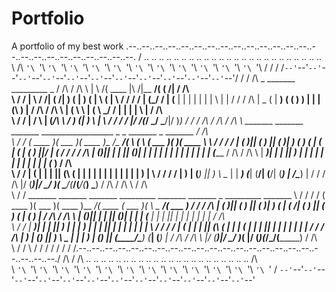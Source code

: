 # Portfolio
A portfolio of my best work
 .--..--..--..--..--..--..--..--..--..--..--..--..--..--..--..--..--..--..--..--..--..--..--..--. 
/ .. \.. \.. \.. \.. \.. \.. \.. \.. \.. \.. \.. \.. \.. \.. \.. \.. \.. \.. \.. \.. \.. \.. \.. \
\ \/\ `'\ `'\ `'\ `'\ `'\ `'\ `'\ `'\ `'\ `'\ `'\ `'\ `'\ `'\ `'\ `'\ `'\ `'\ `'\ `'\ `'\ `'\ \/ /
 \/ /`--'`--'`--'`--'`--'`--'`--'`--'`--'`--'`--'`--'`--'`--'`--'`--'`--'`--'`--'`--'`--'`--'\/ / 
 / /\   _        _______          _________ _                                                / /\ 
/ /\ \ | \    /\(  ____ \|\     /|\__   __/( (    /|                                        / /\ \
\ \/ / |  \  / /| (    \/| )   ( |   ) (   |  \  ( |                                        \ \/ /
 \/ /  |  (_/ / | (__    | |   | |   | |   |   \ | |                                         \/ / 
 / /\  |   _ (  |  __)   ( (   ) )   | |   | (\ \) |                                         / /\ 
/ /\ \ |  ( \ \ | (       \ \_/ /    | |   | | \   |                                        / /\ \
\ \/ / |  /  \ \| (____/\  \   /  ___) (___| )  \  |                                        \ \/ /
 \/ /  |_/    \/(_______/   \_/   \_______/|/    )_)                                         \/ / 
 / /\                                                                                        / /\ 
/ /\ \  _______  _______  _______ __________________ _        _        _______  _  _______  / /\ \
\ \/ / (  ____ )(  ___  )(  ____ )\__   __/\__   __/( \      ( \      (  ___  )( )(  ____ \ \ \/ /
 \/ /  | (    )|| (   ) || (    )|   ) (      ) (   | (      | (      | (   ) ||/ | (    \/  \/ / 
 / /\  | (____)|| |   | || (____)|   | |      | |   | |      | |      | |   | |   | (_____   / /\ 
/ /\ \ |  _____)| |   | ||     __)   | |      | |   | |      | |      | |   | |   (_____  ) / /\ \
\ \/ / | (      | |   | || (\ (      | |      | |   | |      | |      | |   | |         ) | \ \/ /
 \/ /  | )      | (___) || ) \ \__   | |   ___) (___| (____/\| (____/\| (___) |   /\____) |  \/ / 
 / /\  |/       (_______)|/   \__/   )_(   \_______/(_______/(_______/(_______)   \_______)  / /\ 
/ /\ \                                                                                      / /\ \
\ \/ /  _______  _______  _______ _________ _______  _______  _       _________ _______     \ \/ /
 \/ /  (  ____ )(  ___  )(  ____ )\__   __/(  ____ \(  ___  )( \      \__   __/(  ___  )     \/ / 
 / /\  | (    )|| (   ) || (    )|   ) (   | (    \/| (   ) || (         ) (   | (   ) |     / /\ 
/ /\ \ | (____)|| |   | || (____)|   | |   | (__    | |   | || |         | |   | |   | |    / /\ \
\ \/ / |  _____)| |   | ||     __)   | |   |  __)   | |   | || |         | |   | |   | |    \ \/ /
 \/ /  | (      | |   | || (\ (      | |   | (      | |   | || |         | |   | |   | |     \/ / 
 / /\  | )      | (___) || ) \ \__   | |   | )      | (___) || (____/\___) (___| (___) |     / /\ 
/ /\ \ |/       (_______)|/   \__/   )_(   |/       (_______)(_______/\_______/(_______)    / /\ \
\ \/ /                                                                                      \ \/ /
 \/ /                                                                                        \/ / 
 / /\.--..--..--..--..--..--..--..--..--..--..--..--..--..--..--..--..--..--..--..--..--..--./ /\ 
/ /\ \.. \.. \.. \.. \.. \.. \.. \.. \.. \.. \.. \.. \.. \.. \.. \.. \.. \.. \.. \.. \.. \.. \/\ \
\ `'\ `'\ `'\ `'\ `'\ `'\ `'\ `'\ `'\ `'\ `'\ `'\ `'\ `'\ `'\ `'\ `'\ `'\ `'\ `'\ `'\ `'\ `'\ `' /
 `--'`--'`--'`--'`--'`--'`--'`--'`--'`--'`--'`--'`--'`--'`--'`--'`--'`--'`--'`--'`--'`--'`--'`--' 
